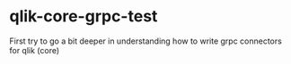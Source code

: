 # qlik-core-grpc-test
First try to go a bit deeper in understanding how to write grpc connectors for qlik (core)
